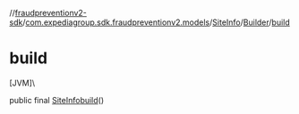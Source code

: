 //[fraudpreventionv2-sdk](../../../../index.md)/[com.expediagroup.sdk.fraudpreventionv2.models](../../index.md)/[SiteInfo](../index.md)/[Builder](index.md)/[build](build.md)

# build

[JVM]\

public final [SiteInfo](../index.md)[build](build.md)()
